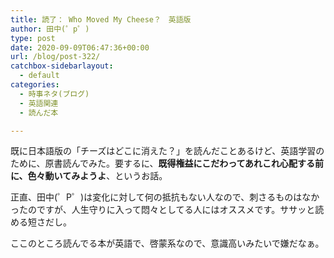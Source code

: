 ```yaml
---
title: 読了： Who Moved My Cheese？　英語版
author: 田中(゜p゜)
type: post
date: 2020-09-09T06:47:36+00:00
url: /blog/post-322/
catchbox-sidebarlayout:
  - default
categories:
  - 時事ネタ(ブログ)
  - 英語関連
  - 読んだ本

---
```

既に日本語版の「チーズはどこに消えた？」を読んだことあるけど、英語学習のために、原書読んでみた。要するに、**既得権益にこだわってあれこれ心配する前に、色々動いてみようよ**、というお話。  
  
正直、田中(゜P゜)は変化に対して何の抵抗もない人なので、刺さるものはなかったのですが、人生守りに入って悶々としてる人にはオススメです。ササッと読める短さだし。  
  
ここのところ読んでる本が英語で、啓蒙系なので、意識高いみたいで嫌だなぁ。